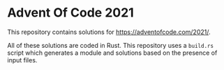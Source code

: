 # Advent Of Code 2021

This repository contains solutions for https://adventofcode.com/2021/.

All of these solutions are coded in Rust. This repository uses a `build.rs` script which
generates a module and solutions based on the presence of input files.
